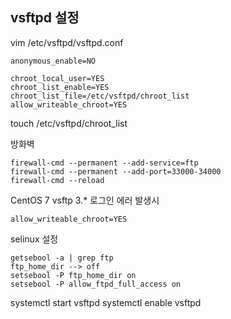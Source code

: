 ## vsftpd 설정

vim /etc/vsftpd/vsftpd.conf

```
anonymous_enable=NO

chroot_local_user=YES
chroot_list_enable=YES
chroot_list_file=/etc/vsftpd/chroot_list
allow_writeable_chroot=YES
```
touch /etc/vsftpd/chroot_list

방화벽

```
firewall-cmd --permanent --add-service=ftp
firewall-cmd --permanent --add-port=33000-34000
firewall-cmd --reload
```

CentOS 7 vsftp 3.*  로그인 에러 발생시
```
allow_writeable_chroot=YES
```

selinux 설정
```
getsebool -a | grep ftp
ftp_home_dir --> off
setsebool -P ftp_home_dir on
setsebool -P allow_ftpd_full_access on
```

systemctl start vsftpd
systemctl enable vsftpd

